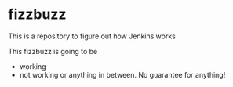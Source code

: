 # fizzbuzz
This is a repository to figure out how Jenkins works

This fizzbuzz is going to be
* working
* not working
or anything in between. No guarantee for anything!

